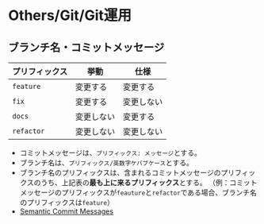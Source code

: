 # Others/Git/Git運用

## ブランチ名・コミットメッセージ

| プリフィックス | 挙動       | 仕様       |
| -------------- | ---------- | ---------- |
| `feature`    | 変更する   | 変更する   |
| `fix`        | 変更する   | 変更しない |
| `docs`       | 変更しない | 変更する   |
| `refactor`   | 変更しない | 変更しない |

- コミットメッセージは、`プリフィックス: メッセージ`とする。
- ブランチ名は、`プリフィックス/英数字ケバブケース`とする。
- ブランチ名のプリフィックスは、含まれるコミットメッセージのプリフィックスのうち、上記表の**最も上に来るプリフィックス**とする。
  （例：コミットメッセージのプリフィックスが`feauture`と`refactor`である場合、ブランチ名のプリフィックスは`feature`）
- [Semantic Commit Messages](https://gist.github.com/joshbuchea/6f47e86d2510bce28f8e7f42ae84c716)
